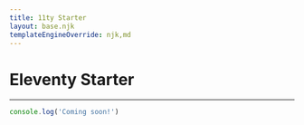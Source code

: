 ```yaml
---
title: 11ty Starter
layout: base.njk
templateEngineOverride: njk,md
---
```


# Eleventy Starter
---

```javascript
console.log('Coming soon!')
```

